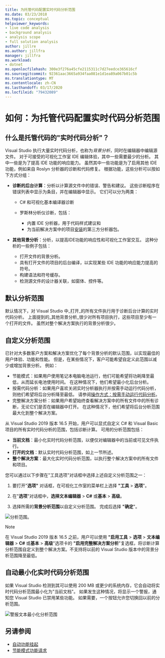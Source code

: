 ```yaml
---
title: 为托管代码配置实时代码分析范围
ms.date: 03/23/2018
ms.topic: conceptual
helpviewer_keywords:
- live code analysis
- background analysis
- analysis scope
- full solution analysis
author: jillre
ms.author: jillfra
manager: jillfra
ms.workload:
- dotnet
ms.openlocfilehash: 300e3f276a45cfe2115311c7d27eedce365616cf
ms.sourcegitcommit: 92361aac3665a934faa081e1d1ea89a067b01c5b
ms.translationtype: MT
ms.contentlocale: zh-CN
ms.lasthandoff: 03/17/2020
ms.locfileid: "79432089"
---
```

# <a name="how-to-configure-live-code-analysis-scope-for-managed-code"></a>如何：为托管代码配置实时代码分析范围

## <a name="what-is-live-code-analysis-for-managed-code"></a>什么是托管代码的"实时代码分析"？
Visual Studio 执行大量实时代码分析，也称为*背景分析*，同时在编辑器中编辑源文件。 对于可接受的可视化工作室 IDE 编辑体验，其中一些需要最少的分析。 其中一些是为了提高 IDE 功能的响应能力。 虽然其中一些功能是为了启用其他 IDE 功能，例如来自 Roslyn 分析器的诊断和代码修复。 根据功能，这些分析可以按如下方式分组：

- **诊断的后台计算**：分析以计算源文件中的错误、警告和建议。 这些诊断程序在错误列表中显示为条目，并在编辑器中显示。 它们可以分为两类：
    - C# 和可视化基本编译器诊断
    - 罗斯林分析仪诊断，包括：

        - 内置 IDE 分析器，用于代码样式建议和
        - 为当前解决方案中的项目[安装](./install-roslyn-analyzers.md)的第三方分析器包。

- **其他背景分析**：分析，以提高IDE功能的响应性和可视化工作室交互。 这种分析的一些例子包括：
    - 打开文件的背景分析。
    - 具有打开文件的项目的后台编译，以实现某些 IDE 功能的响应能力提高的符号。
    - 构建语法和符号缓存。
    - 检测源文件的设计器关联，如窗体、控件等。

## <a name="default-analysis-scope"></a>默认分析范围

默认情况下，对 Visual Studio 中_打开_的所有文件执行用于诊断后台计算的实时代码分析。 上面提到的_其他背景分析_很少对所有项目执行，这些项目至少有一个打开的文件。 虽然对整个解决方案执行的背景分析很少。

## <a name="custom-analysis-scope"></a>自定义分析范围

已针对大多数客户方案和解决方案优化了每个背景分析的默认范围，以实现最佳的用户体验、功能和性能。 但是，在某些情况下，客户可能希望自定义此范围以减少或增加背景分析。 例如：

- 节能模式：如果用户使用笔记本电脑电池运行，他们可能希望将功耗降至最低，从而延长电池使用时间。 在这种情况下，他们希望最小化后台分析。
- 按需代码分析：如果用户喜欢关闭实时分析器执行并按需手动运行代码分析，则他们希望将后台分析降至最低。 请参阅[操作方式：按需手动运行代码分析](./how-to-run-code-analysis-manually-for-managed-code.md)。
- 完整解决方案分析：如果用户希望始终查看解决方案中的所有文件中的所有诊断，无论它们是否在编辑器中打开。 在这种情况下，他们希望将后台分析范围最大化到整个解决方案。

从 Visual Studio 2019 版本 16.5 开始，用户可以显式自定义 C# 和 Visual Basic 项目的所有实时代码分析的范围，包括诊断计算。 可用的分析范围包括：

- **当前文档**：最小化实时代码分析范围，以便仅对编辑器中的当前或可见文件执行。
- **打开的文档**：默认实时代码分析范围，如上一节所述。
- **整个解决方案**：最大化实时代码分析范围，以执行整个解决方案中的所有文件和项目。

您可以通过以下步骤在"工具选项"对话框中选择上述自定义分析范围之一：

1. 要打开"**选项"** 对话框，在可视化工作室的菜单栏上选择 **"工具** > **选项**"。

2. 在"**选项**"对话框中，**选择文本编辑器** > **C#** 或**基本** > **高级**。

3. 选择所需的**背景分析范围**以自定义分析范围。 完成后选择 **"确定**"。

![分析范围。](./media/background-analysis-scope.png)

> [!NOTE]
> 在 Visual Studio 2019 版本 16.5 之前，用户可以使用 **"启用工具** > **选项** > **文本编辑器** > **C#** 或**基本** > **高级**"选项卡的 **"启用完整解决方案分析**"复选框，将诊断计算分析范围自定义到整个解决方案。不支持将以前的 Visual Studio 版本中的背景分析范围降至最低。

## <a name="automatically-minimize-live-code-analysis-scope"></a>自动最小化实时代码分析范围

如果 Visual Studio 检测到其可以使用 200 MB 或更少的系统内存，它会自动将实时代码分析范围最小化为"当前文档"。 如果发生这种情况，将显示一个警报，通知您 Visual Studio 已禁用某些功能。 如果需要，一个按钮允许您切换回以前的分析范围。

![警报文本最小化分析范围](./media/fsa_alert.png)

## <a name="see-also"></a>另请参阅

- [自动功能挂起](./automatic-feature-suspension.md)
- [节能模式功能请求](https://github.com/dotnet/roslyn/issues/38429)
